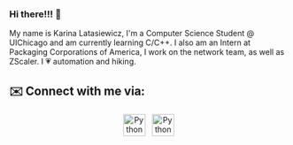 ### Hi there!!! 👋
My name is Karina Latasiewicz, I'm a Computer Science Student @ UIChicago and am currently learning C/C++. 
I also am an Intern at Packaging Corporations of America, I work on the network team, as well as ZScaler.
I 💗 automation and hiking.



## ✉️ Connect with me via:


<p align="center">
 <a href="https://linkedin.com/in/karina-latasiewicz" target="_blank" rel="noopener noreferrer"> <img src="https://cdn.jsdelivr.net/npm/simple-icons@v3/icons/linkedin.svg" alt="Python" height="40" style="vertical-align:top; margin:4px"></a>
 <a href="mailto:karinalatasiewicz@gmail.com"> <img src="https://cdn.jsdelivr.net/npm/simple-icons@v3/icons/gmail.svg" alt="Python" height="40" style="vertical-align:top; margin:4px"></a>
</p>

<br />



